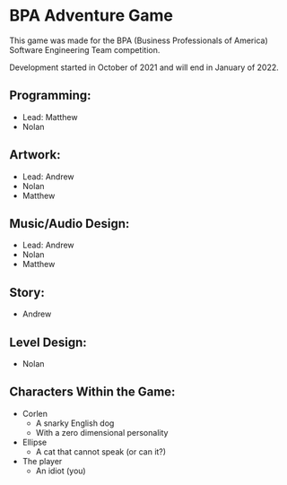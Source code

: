 # BPA Adventure Game
This game was made for the BPA (Business Professionals of America) Software Engineering Team competition.

Development started in October of 2021 and will end in January of 2022.

## Programming:
 - Lead: Matthew
 - Nolan

## Artwork:
 - Lead: Andrew
 - Nolan
 - Matthew

## Music/Audio Design:
 - Lead: Andrew
 - Nolan
 - Matthew

## Story:
 - Andrew

## Level Design:
 - Nolan

## Characters Within the Game:
 - Corlen
    - A snarky English dog
    - With a zero dimensional personality
 - Ellipse
    - A cat that cannot speak (or can it?)
 - The player
    - An idiot (you)
